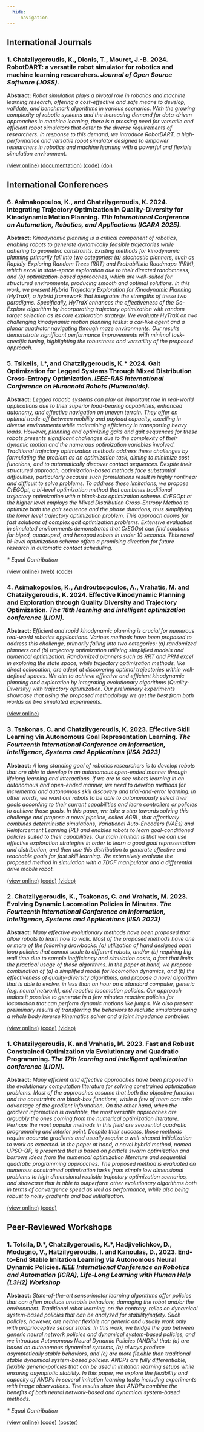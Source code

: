 ```yaml
---
  hide:
    -navigation
---
```


## International Journals

### 1. Chatzilygeroudis, K., Dionis, T., Mouret, J.-B. 2024. **RobotDART: a versatile robot simulator for robotics and machine learning researchers**. *Journal of Open Source Software (JOSS).*

   **Abstract:** *Robot simulation plays a pivotal role in robotics and machine learning research, offering a cost-effective and safe means to develop, validate, and benchmark algorithms in various scenarios. With the growing complexity of robotic systems and the increasing demand for data-driven approaches in machine learning, there is a pressing need for versatile and efficient robot simulators that cater to the diverse requirements of researchers. In response to this demand, we introduce RobotDART, a high-performance and versatile robot simulator designed to empower researchers in robotics and machine learning with a powerful and flexible simulation environment.*

   [(view online)](https://joss.theoj.org/papers/10.21105/joss.06771)
   [(documentation)](https://nosalro.github.io/robot_dart/)
   [(code)](https://github.com/NOSALRO/robot_dart)
   [(doi)](https://doi.org/10.21105/joss.06771)

## International Conferences

### 6. Asimakopoulos, K., and Chatzilygeroudis, K. 2024. **Integrating Trajectory Optimization in Quality-Diversity for Kinodynamic Motion Planning**. *11th International Conference on Automation, Robotics, and Applications (ICARA 2025).*

   **Abstract:** *Kinodynamic planning is a critical component of robotics, enabling robots to generate dynamically feasible trajectories while adhering to geometric constraints. Existing methods for kinodynamic planning primarily fall into two categories: (a) stochastic planners, such as Rapidly-Exploring Random Trees (RRT) and Probabilistic Roadmaps (PRM), which excel in state-space exploration due to their directed randomness, and (b) optimization-based approaches, which are well-suited for structured environments, producing smooth and optimal solutions. In this work, we present Hybrid Trajectory Exploration for Kinodynamic Planning (HyTraX), a hybrid framework that integrates the strengths of these two paradigms. Specifically, HyTraX enhances the effectiveness of the Go-Explore algorithm by incorporating trajectory optimization with random target selection as its core exploration strategy. We evaluate HyTraX on two challenging kinodynamic motion planning tasks: a car-like agent and a planar quadrotor navigating through maze environments. Our results demonstrate significant performance improvements with minimal task-specific tuning, highlighting the robustness and versatility of the proposed approach.*

### 5. Tsikelis, I.\*, and Chatzilygeroudis, K.\* 2024. **Gait Optimization for Legged Systems Through Mixed Distribution Cross-Entropy Optimization**. *IEEE-RAS International Conference on Humanoid Robots (Humanoids).*

   **Abstract:** *Legged robotic systems can play an important role in real-world applications due to their superior load-bearing capabilities, enhanced autonomy, and effective navigation on uneven terrain. They offer an optimal trade-off between mobility and payload capacity, excelling in diverse environments while maintaining efficiency in transporting heavy loads. However, planning and optimizing gaits and gait sequences for these robots presents significant challenges due to the complexity of their dynamic motion and the numerous optimization variables involved. Traditional trajectory optimization methods address these challenges by formulating the problem as an optimization task, aiming to minimize cost functions, and to automatically discover contact sequences. Despite their structured approach, optimization-based methods face substantial difficulties, particularly because such formulations result in highly nonlinear and difficult to solve problems. To address these limitations, we propose CrEGOpt, a bi-level optimization method that combines traditional trajectory optimization with a black-box optimization scheme. CrEGOpt at the higher level employs the Mixed Distribution Cross-Entropy Method to optimize both the gait sequence and the phase durations, thus simplifying the lower level trajectory optimization problem. This approach allows for fast solutions of complex gait optimization problems. Extensive evaluation in simulated environments demonstrates that CrEGOpt can find solutions for biped, quadruped, and hexapod robots in under 10 seconds. This novel bi-level optimization scheme offers a promising direction for future research in automatic contact scheduling.*

   *\* Equal Contribution*

   [(view online)](https://arxiv.org/abs/2410.02891)
   [(web)](https://nosalro.github.io/cregopt)
   [(code)](https://github.com/NOSALRO/cregopt)

### 4. Asimakopoulos, K., Androutsopoulos, A., Vrahatis, M. and Chatzilygeroudis, K. 2024. **Effective Kinodynamic Planning and Exploration through Quality Diversity and Trajectory Optimization**. *The 18th learning and intelligent optimization conference (LION).*

   **Abstract:** *Efficient and rapid kinodynamic planning is crucial for numerous real-world robotics applications. Various methods have been proposed to address this challenge, primarily falling into two categories: (a) randomized planners and (b) trajectory optimization utilizing simplified models and numerical optimization. Randomized planners such as RRT and PRM excel in exploring the state space, while trajectory optimization methods, like direct collocation, are adept at discovering optimal trajectories within well-defined spaces. We aim to achieve effective and efficient kinodynamic planning and exploration by integrating evolutionary algorithms (Quality-Diversity) with trajectory optimization. Our preliminary experiments showcase that using the proposed methodology we get the best from both worlds on two simulated experiments.*

   [(view online)](https://costashatz.github.io/files/LION18.pdf)

### 3. Tsakonas, C. and Chatzilygeroudis, K. 2023. **Effective Skill Learning via Autonomous Goal Representation Learning**. *The Fourteenth International Conference on Information, Intelligence, Systems and Applications (IISA 2023)*

   **Abstract:** *A long standing goal of robotics researchers is to develop robots that are able to develop in an autonomous open-ended manner through lifelong learning and interactions. If we are to see robots learning in an autonomous and open-ended manner, we need to develop methods for incremental and autonomous skill discovery and trial-and-error learning. In other words, we want our robots to be able to autonomously select their goals according to their current capabilities and learn controllers or policies to achieve those goals. In this paper, we take a step towards solving this challenge and propose a novel pipeline, called AGRL, that effectively combines deterministic simulations, Variational Auto-Encoders (VAEs) and Reinforcement Learning (RL) and enables robots to learn goal-conditioned policies suited to their capabilities. Our main intuition is that we can use effective exploration strategies in order to learn a good goal representation and distribution, and then use this distribution to generate effective and reachable goals for fast skill learning. We extensively evaluate the proposed method in simulation with a 7DOF manipulator and a differential drive mobile robot.*

   [(view online)](https://costashatz.github.io/files/IISA2023-AGRL.pdf)
   [(code)](https://github.com/NOSALRO/AGRL)
   [(video)](https://www.youtube.com/watch?v=x-j5mid6jxM)

### 2. Chatzilygeroudis, K., Tsakonas, C. and Vrahatis, M. 2023. **Evolving Dynamic Locomotion Policies in Minutes**. *The Fourteenth International Conference on Information, Intelligence, Systems and Applications (IISA 2023)*

   **Abstract:** *Many effective evolutionary methods have been proposed that allow robots to learn how to walk. Most of the proposed methods have one or more of the following drawbacks: (a) utilization of hand designed open loop policies that cannot scale to different robots, and/or (b) requiring big wall time due to sample inefficiency and simulation costs, a fact that limits the practical usage of those algorithms. In the paper at hand, we propose combination of (a) a simplified model for locomotion dynamics, and (b) the effectiveness of quality-diversity algorithms, and propose a novel algorithm that is able to evolve, in less than an hour on a standard computer, generic (e.g. neural network), and reactive locomotion policies. Our approach makes it possible to generate in a few minutes reactive policies for locomotion that can perform dynamic motions like jumps. We also present preliminary results of transferring the behaviors to realistic simulators using a whole body inverse kinematics solver and a joint impedance controller.*

   [(view online)](https://costashatz.github.io/files/IISA2023-EvoLoco.pdf)
   [(code)](https://github.com/NOSALRO/simple_sim)
   [(video)](https://www.youtube.com/watch?v=VdyUlAAWMzQ)

### 1. Chatzilygeroudis, K. and Vrahatis, M. 2023. **Fast and Robust Constrained Optimization via Evolutionary and Quadratic Programming**. *The 17th learning and intelligent optimization conference (LION).*

   **Abstract:** *Many efficient and effective approaches have been proposed in the evolutionary computation literature for solving constrained optimization problems. Most of the approaches assume that both the objective function and the constraints are black-box functions, while a few of them can take advantage of the gradient information. On the other hand, when the gradient information is available, the most versatile approaches are arguably the ones coming from the numerical optimization literature. Perhaps the most popular methods in this field are sequential quadratic programming and interior point. Despite their success, those methods require accurate gradients and usually require a well-shaped initialization to work as expected. In the paper at hand, a novel hybrid method, named UPSO-QP, is presented that is based on particle swarm optimization and borrows ideas from the numerical optimization literature and sequential quadratic programming approaches. The proposed method is evaluated on numerous constrained optimization tasks from simple low dimensional problems to high dimensional realistic trajectory optimization scenarios, and showcase that is able to outperform other evolutionary algorithms both in terms of convergence speed as well as performance, while also being robust to noisy gradients and bad initialization.*

   [(view online)](http://costashatz.github.io/files/LION17.pdf)
   [(code)](https://github.com/NOSALRO/algevo)

## Peer-Reviewed Workshops

### 1. Totsila, D.\*, Chatzilygeroudis, K.\*, Hadjivelichkov, D., Modugno, V., Hatzilygeroudis, I. and Kanoulas, D., 2023. **End-to-End Stable Imitation Learning via Autonomous Neural Dynamic Policies**. *IEEE International Conference on Robotics and Automation (ICRA), Life-Long Learning with Human Help (L3H2) Workshop*

   **Abstract:** *State-of-the-art sensorimotor learning algorithms offer policies that can often produce unstable behaviors, damaging the robot and/or the environment. Traditional robot learning, on the contrary, relies on dynamical system-based policies that can be analyzed for stability/safety. Such policies, however, are neither flexible nor generic and usually work only with proprioceptive sensor states. In this work, we bridge the gap between generic neural network policies and dynamical system-based policies, and we introduce Autonomous Neural Dynamic Policies (ANDPs) that: (a) are based on autonomous dynamical systems, (b) always produce asymptotically stable behaviors, and (c) are more flexible than traditional stable dynamical system-based policies. ANDPs are fully differentiable, flexible generic-policies that can be used in imitation learning setups while ensuring asymptotic stability. In this paper, we explore the flexibility and capacity of ANDPs in several imitation learning tasks including experiments with image observations. The results show that ANDPs combine the benefits of both neural network-based and dynamical system-based methods.*

   *\* Equal Contribution*

   [(view online)](https://arxiv.org/abs/2305.12886)
   [(code)](https://github.com/NOSALRO/andps)
   [(poster)](files/2023-ICRA-L3H2-Poster-ANDPs.pdf)
